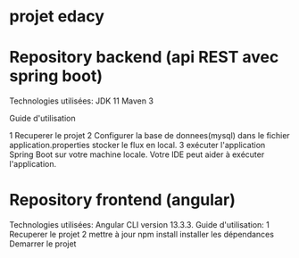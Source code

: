 # projet edacy
# Repository backend (api REST avec spring boot)

Technologies utilisées:
JDK 11
Maven 3

Guide d'utilisation

1 Recuperer le projet
2 Configurer la base de donnees(mysql) dans le fichier application.properties  stocker le flux en local.
3 exécuter l'application Spring Boot sur votre machine locale. Votre IDE peut aider à exécuter l'application.

# Repository frontend (angular)
Technologies utilisées:
Angular CLI version 13.3.3.
Guide d'utilisation:
1 Recuperer le projet
2 mettre à jour npm install installer  les dépendances 
Demarrer le projet
